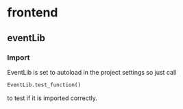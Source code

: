 # frontend
## eventLib
### Import

EventLib is set to autoload in the project settings so just call
```python
EventLib.test_function()
```
to test if it is imported correctly.

